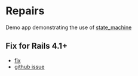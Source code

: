 # Repairs
Demo app demonstrating the use of [state_machine](https://github.com/pluginaweek/state_machine)

## Fix for Rails 4.1+
* [fix](https://github.com/radavis/repairs/blob/master/config/initializers/state_machine.rb)
* [github issue](https://github.com/pluginaweek/state_machine/issues/295)
